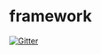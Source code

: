# framework

[![Gitter](https://badges.gitter.im/oytunistrator/framework.svg)](https://gitter.im/oytunistrator/framework?utm_source=badge&utm_medium=badge&utm_campaign=pr-badge&utm_content=badge)